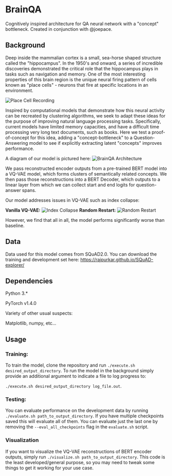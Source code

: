 # BrainQA
Cognitively inspired architecture for QA neural network with a "concept" bottleneck. Created in conjunction with @joepace. 


## Background 
Deep inside the mammalian cortex is a small, sea-horse shaped structure called the "hippocampus". In the 1950's and onward,
a series of incredible discoveries demonstrated the critical role that the hippocampus plays in tasks such as navigation 
and memory. One of the most interesting properties of this brain region is the unique neural firing pattern of cells 
known as "place cells" - neurons that fire at specific locations in an environment. 

![Place Cell Recording](media/place_cells.gif)

Inspired by computational models that demonstrate how this neural activity can be recreated by clustering algorithms,
we seek to adapt these ideas for the purpose of improving natural language processing tasks. Specifically, current models
have limited memory capacities, and have a difficult time processing very long text documents, such as books. 
Here we test a proof-of-concept for this idea, adding a "concept-bottleneck" to a Question-Answering model to see if 
explicitly extracting latent "concepts" improves performance. 

A diagram of our model is pictured here:
![BrainQA Architecture](media/BrainQ-Arch.png)

We pass reconstructed encoder outputs from a pre-trained BERT model into a VQ-VAE model, which forms clusters of 
semantically related concepts. We then pass those reconstructions into a BERT Decoder, which outputs to a linear layer
from which we can collect start and end logits for question-answer spans.

Our model addresses issues in VQ-VAE such as index collapse:

**Vanilla VQ-VAE:**
![Index Collapse](media/index_collapse.png)
**Random Restart:**
![Random Restart](media/random_restart.png)

However, we find that all in all, the model performs significantly worse than baseline. 

## Data
Data used for this model comes from SQuAD2.0. You can download the training and development set here:
https://rajpurkar.github.io/SQuAD-explorer/

## Dependencies
Python 3.*

PyTorch v1.4.0

Variety of other usual suspects:

Matplotlib, numpy, etc...

## Usage

### Training:
To train the model, clone the repository and run `./execute.sh desired_output_directory`. To run the model in the background 
simply provide an additional argument to indicate a file to log progress to: 

`./execute.sh desired_output_directory log_file.out`. 

### Testing:
You can evaluate performance on the development data by running `./evaluate.sh path_to_output_directory`. If you have multiple checkpoints saved this will evaluate all of them. You can evaluate just the last one by removing the `--eval_all_checkpoints` flag in the `evaluate.sh` script.


### Visualization
If you want to visualize the VQ-VAE reconstructions of BERT encoder outputs, simply run `./visualize.sh path_to_output_directory`. This code is the least developed/general purpose, so you may need to tweak some things to get it working for your use case.


